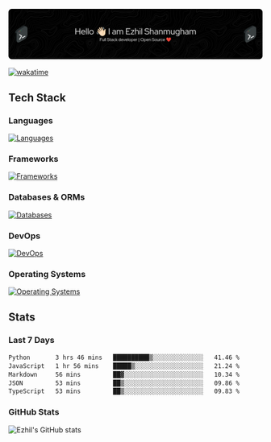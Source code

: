 ![Header](./.github/workflows/header.png)

[![wakatime](https://wakatime.com/badge/user/e780b5d2-6a76-4fde-a594-4ff159327ad3.svg)](https://wakatime.com/@e780b5d2-6a76-4fde-a594-4ff159327ad3)

## Tech Stack

### Languages

[![Languages](https://skillicons.dev/icons?i=python,java,kotlin,javascript,typescript,php&theme=dark)](https://skillicons.dev)

### Frameworks

[![Frameworks](https://skillicons.dev/icons?i=react,next,tailwind,express,flask,jquery,bootstrap&theme=dark)](https://skillicons.dev)

### Databases & ORMs

[![Databases](https://skillicons.dev/icons?i=mysql,postgres,mongodb,prisma&theme=dark)](https://skillicons.dev)

### DevOps

[![DevOps](https://skillicons.dev/icons?i=aws,azure,gcp,cloudflare,vercel,docker,git,github,githubactions,nginx&theme=dark)](https://skillicons.dev)

### Operating Systems

[![Operating Systems](https://skillicons.dev/icons?i=windows,ubuntu&theme=dark)](https://skillicons.dev)

## Stats

### Last 7 Days

<!--START_SECTION:waka-->

```txt
Python       3 hrs 46 mins   ██████████▒░░░░░░░░░░░░░░   41.46 %
JavaScript   1 hr 56 mins    █████▒░░░░░░░░░░░░░░░░░░░   21.24 %
Markdown     56 mins         ██▓░░░░░░░░░░░░░░░░░░░░░░   10.34 %
JSON         53 mins         ██▒░░░░░░░░░░░░░░░░░░░░░░   09.86 %
TypeScript   53 mins         ██▒░░░░░░░░░░░░░░░░░░░░░░   09.83 %
```

<!--END_SECTION:waka-->

### GitHub Stats

![Ezhil's GitHub stats](https://github-readme-stats.vercel.app/api?username=ezhil56x&theme=dark&show_icons=true)
